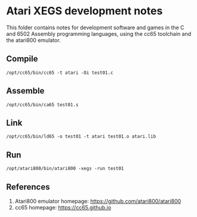 # Atari XEGS development notes 
This folder contains notes for development software and games in the C and 6502 Assembly programming languages, using the cc65 toolchain and the atari800 emulator.

## Compile
    /opt/cc65/bin/cc65 -t atari -Oi test01.c 

## Assemble
    /opt/cc65/bin/ca65 test01.s 

## Link
    /opt/cc65/bin/ld65 -o test01 -t atari test01.o atari.lib

## Run
    /opt/atari800/bin/atari800 -xegs -run test01

## References
1. Atari800 emulator homepage: https://github.com/atari800/atari800
1. cc65 homepage: https://cc65.github.io
